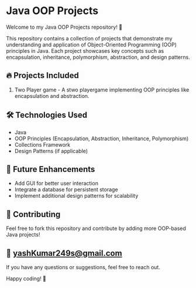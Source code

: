 # Java OOP Projects

Welcome to my Java OOP Projects repository! 🚀

This repository contains a collection of projects that demonstrate my understanding and application of Object-Oriented Programming (OOP) principles in Java. Each project showcases key concepts such as encapsulation, inheritance, polymorphism, abstraction, and design patterns.

## 🔥 Projects Included

1. Two Player game - A stwo playergame  implementing OOP principles like encapsulation and abstraction.


## 🛠️ Technologies Used
- Java
- OOP Principles (Encapsulation, Abstraction, Inheritance, Polymorphism)
- Collections Framework
- Design Patterns (if applicable)

## 📌 Future Enhancements
- Add GUI for better user interaction
- Integrate a database for persistent storage
- Implement additional design patterns for scalability

## 🤝 Contributing
Feel free to fork this repository and contribute by adding more OOP-based Java projects!

## 📧 yashKumar249s@gmail.com
If you have any questions or suggestions, feel free to reach out.

Happy coding! 🎯

